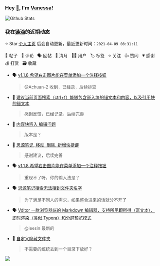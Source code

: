 ### Hey 👋, I'm [Vanessa](http://vanessa.b3log.org/)!

![Github Stats](https://github-readme-stats.vercel.app/api?username=Vanessa219&show_icons=true)

<!--events start -->

### 我在[链滴](https://ld246.com)的近期动态

⭐️ Star [个人主页](https://github.com/Vanessa219/Vanessa219) 后会自动更新，最近更新时间：`2021-04-09 08:31:11`

📝 帖子 &nbsp; 💬 评论 &nbsp; 🗣 回帖 &nbsp; 🌙 清月 &nbsp; 👨‍💻 用户 &nbsp; 🏷️ 标签 &nbsp; ⭐️ 关注 &nbsp; 👍 赞同 &nbsp; 💗 感谢 &nbsp; 💰 打赏 &nbsp; 🗃 收藏

* 🗣 [v1.1.8 希望右击图片能在菜单添加一个注释按钮](https://ld246.com/article/1617550874077/comment/1617865027895#comments)

  > @Achuan-2 收到，已经录，后续排查
* 💬 [建议当前页面搜索（ctrl+f）能够包含嵌入块的锚文本和内容，以及引用块的锚文本](https://ld246.com/article/1617925941173/comment/1617926462765#comments)

  > 感谢反馈，已经记录，后续完善
* 💬 [内容块嵌入 编辑问题](https://ld246.com/article/1617861504090/comment/1617886659333#comments)

  > 版本是？
* 💬 [思源笔记, 移动, 删除, 新增快捷键](https://ld246.com/article/1617844408562/comment/1617886159243#comments)

  > 感谢建议，后续完善
* 🗣 [v1.1.8 希望右击图片能在菜单添加一个注释按钮](https://ld246.com/article/1617550874077/comment/1617865027895#comments)

  > 重现不了呀，你的输入法是？
* 🗣 [思源笔记搜索无法搜到文件夹名字](https://ld246.com/article/1617684453283/comment/1617867333016#comments)

  > 为了满足不同人的需求，如果整合进来的话就分不开了
* 🗣 [Vditor 一款浏览器端的 Markdown 编辑器，支持所见即所得（富文本）、即时渲染（类似 Typora）和分屏预览模式](https://ld246.com/article/1549638745630/comment/1617863219484#comments)

  > @leesin 最新的
* 💬 [自定义隐藏文件夹](https://ld246.com/article/1617873620145/comment/1617885814128#comments)

  > 不需要的统统丢到一个目录下放好？


<!--events end -->

<a title="Hits" target="_blank" href="https://github.com/Vanessa219/Vanessa219"><img src="https://hits.b3log.org/Vanessa219/Vanessa219.svg"></a>

